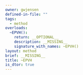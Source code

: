 ```yaml
---
owner: gwjensen
defined-in-file: ""
tags:
  - method
overloads:
  ~EPVH():
    return: __OPTIONAL__
    description: __MISSING__
    signature_with_names: ~EPVH()
layout: method
brief: __MISSING__
title: ~EPVH
is_dtor: true
---
```

